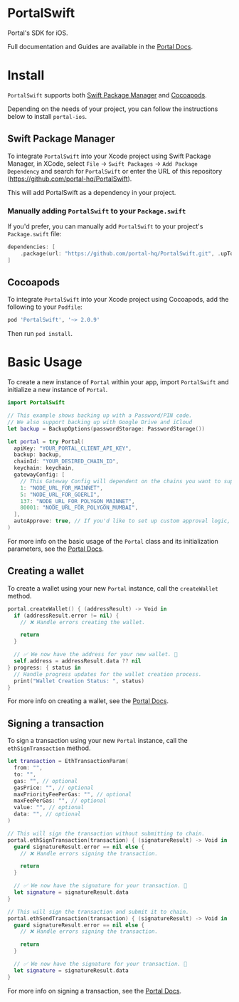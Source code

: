 # PortalSwift

Portal's SDK for iOS.

Full documentation and Guides are available in the [Portal Docs](https://docs.portalhq.io/sdk/native-ios).

# Install

`PortalSwift` supports both [Swift Package Manager](https://www.swift.org/package-manager/) and [Cocoapods](https://cocoapods.org/).

Depending on the needs of your project, you can follow the instructions below to install `portal-ios`.

## Swift Package Manager

To integrate `PortalSwift` into your Xcode project using Swift Package Manager, in XCode, select `File` -> `Swift Packages` -> `Add Package Dependency` and search for `PortalSwift` or enter the URL of this repository (https://github.com/portal-hq/PortalSwift).

This will add PortalSwift as a dependency in your project.

### Manually adding `PortalSwift` to your `Package.swift`

If you'd prefer, you can manually add `PortalSwift` to your project's `Package.swift` file:

```swift
dependencies: [
    .package(url: "https://github.com/portal-hq/PortalSwift.git", .upToNextMajor(from: "2.0.9"))
]
```

## Cocoapods

To integrate `PortalSwift` into your Xcode project using Cocoapods, add the following to your `Podfile`:

```ruby
pod 'PortalSwift', '~> 2.0.9'
```

Then run `pod install`.

# Basic Usage

To create a new instance of `Portal` within your app, import `PortalSwift` and initialize a new instance of `Portal`.

```swift
import PortalSwift

// This example shows backing up with a Password/PIN code.
// We also support backing up with Google Drive and iCloud
let backup = BackupOptions(passwordStorage: PasswordStorage())

let portal = try Portal(
  apiKey: "YOUR_PORTAL_CLIENT_API_KEY",
  backup: backup,
  chainId: "YOUR_DESIRED_CHAIN_ID",
  keychain: keychain,
  gatewayConfig: [
    // This Gateway Config will dependent on the chains you want to support
    1: "NODE_URL_FOR_MAINNET",
    5: "NODE_URL_FOR_GOERLI",
    137: "NODE_URL_FOR_POLYGON_MAINNET",
    80001: "NODE_URL_FOR_POLYGON_MUMBAI",
  ],
  autoApprove: true, // If you'd like to set up custom approval logic, set this to false
)
```

For more info on the basic usage of the `Portal` class and its initialization parameters, see the [Portal Docs](https://docs.portalhq.io/sdk/native-ios).

## Creating a wallet

To create a wallet using your new `Portal` instance, call the `createWallet` method.

```swift
portal.createWallet() { (addressResult) -> Void in
  if (addressResult.error != nil) {
    // ❌ Handle errors creating the wallet.

    return
  }

  // ✅ We now have the address for your new wallet. 🙌
  self.address = addressResult.data ?? nil
} progress: { status in
  // Handle progress updates for the wallet creation process.
  print("Wallet Creation Status: ", status)
}
```

For more info on creating a wallet, see the [Portal Docs](https://docs.portalhq.io/sdk/native-ios/creating-a-wallet).

## Signing a transaction

To sign a transaction using your new `Portal` instance, call the `ethSignTransaction` method.

```swift
let transaction = EthTransactionParam(
  from: "",
  to: "",
  gas: "", // optional
  gasPrice: "", // optional
  maxPriorityFeePerGas: "", // optional
  maxFeePerGas: "", // optional
  value: "", // optional
  data: "", // optional
)

// This will sign the transaction without submitting to chain.
portal.ethSignTransaction(transaction) { (signatureResult) -> Void in
  guard signatureResult.error == nil else {
    // ❌ Handle errors signing the transaction.

    return
  }

  // ✅ We now have the signature for your transaction. 🙌
  let signature = signatureResult.data
}

// This will sign the transaction and submit it to chain.
portal.ethSendTransaction(transaction) { (signatureResult) -> Void in
  guard signatureResult.error == nil else {
    // ❌ Handle errors signing the transaction.

    return
  }

  // ✅ We now have the signature for your transaction. 🙌
  let signature = signatureResult.data
}
```

For more info on signing a transaction, see the [Portal Docs](https://docs.portalhq.io/sdk/native-ios/signing-a-transaction).
